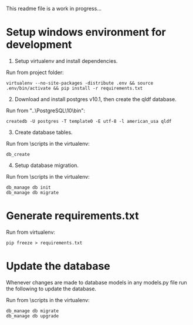 This readme file is a work in progress...

# Setup windows environment for development
1. Setup virtualenv and install dependencies.

Run from project folder:
```
virtualenv --no-site-packages -distribute .env && source .env/bin/activate && pip install -r requirements.txt
```

2. Download and install postgres v10.1, then create the qldf database.

Run from "..\PostgreSQL\10\bin":
```
createdb -U postgres -T template0 -E utf-8 -l american_usa qldf
```

3. Create database tables.

Run from \scripts in the virtualenv:
```
db_create
```

4. Setup database migration.

Run from \scripts in the virtualenv:
```
db_manage db init
db_manage db migrate
```

# Generate requirements.txt
Run from virtualenv:
```
pip freeze > requirements.txt
```

# Update the database
Whenever changes are made to database models in any models.py file run the following to update the database.

Run from \scripts in the virtualenv:
```
db_manage db migrate
db_manage db upgrade
```
